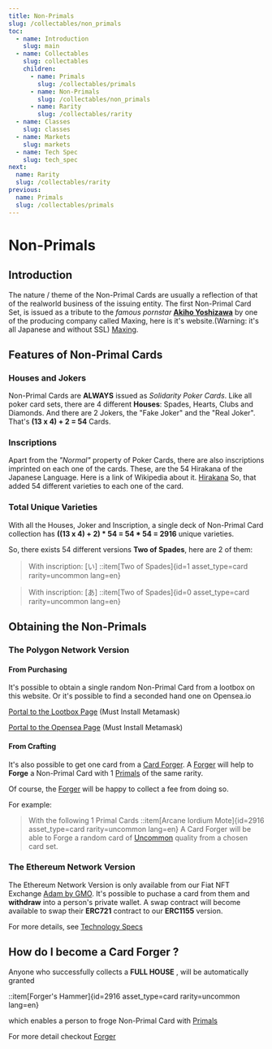 ```yaml
---
title: Non-Primals 
slug: /collectables/non_primals 
toc:
  - name: Introduction
    slug: main 
  - name: Collectables 
    slug: collectables 
    children:
      - name: Primals
        slug: /collectables/primals 
      - name: Non-Primals 
        slug: /collectables/non_primals
      - name: Rarity 
        slug: /collectables/rarity
  - name: Classes 
    slug: classes 
  - name: Markets 
    slug: markets 
  - name: Tech Spec 
    slug: tech_spec 
next: 
  name: Rarity 
  slug: /collectables/rarity
previous: 
  name: Primals
  slug: /collectables/primals 
---
```


# Non-Primals


## Introduction
The nature / theme of the Non-Primal Cards are usually a reflection of that of the realworld business of the issuing entity.
The first Non-Primal Card Set, is issued as a tribute to the _famous pornstar_ __[Akiho Yoshizawa](https://en.wikipedia.org/wiki/Akiho_Yoshizawa)__ by one of the producing company called Maxing, here is it's website.(Warning: it's all Japanese and without SSL) [Maxing](http://www.maxing.jp/top/).

## Features of Non-Primal Cards

### Houses and Jokers
Non-Primal Cards are __ALWAYS__ issued as _Solidarity Poker Cards_. Like all poker card sets, there are 4 different __Houses__: Spades, Hearts, Clubs and Diamonds. And there are 2 Jokers, the "Fake Joker" and the "Real Joker". That's __(13 x 4) + 2 = 54__ Cards.

### Inscriptions
Apart from the _"Normal"_ property of Poker Cards, there are also inscriptions imprinted on each one of the cards. These, are the 54 Hirakana of the Japanese Language. Here is a link of Wikipedia about it. [Hirakana](https://en.wikipedia.org/wiki/Hiragana) So, that added 54 different varieties to each one of the card.

### Total Unique Varieties 
With all the Houses, Joker and Inscription, a single deck of Non-Primal Card collection has __((13 x 4) + 2) * 54 = 54 * 54 = 2916__ unique varieties.

So, there exists 54 different versions __Two of Spades__, here are 2 of them:

> With inscription: [い]
> ::item[Two of Spades]{id=1 asset_type=card rarity=uncommon lang=en}

> With inscription: [あ]
> ::item[Two of Spades]{id=0 asset_type=card rarity=uncommon lang=en}

## Obtaining the Non-Primals

### The Polygon Network Version
#### From Purchasing
It's possible to obtain a single random Non-Primal Card from a lootbox on this website. Or it's possible to find a seconded hand one on Opensea.io

[Portal to the Lootbox Page](/temple/?lang=en&tab=1) (Must Install Metamask)

[Portal to the Opensea Page]() (Must Install Metamask)

#### From Crafting 
It's also possible to get one card from a [Card Forger](/wiki/?slug=classes&lang=en#forger). A [Forger](/wiki/?slug=classes&lang=en#forger) will help to __Forge__ a Non-Primal Card with 1 [Primals](/wiki/?slug=/collectables/primals&lang=en) of the same rarity.

Of course, the [Forger](/wiki/?slug=classes&lang=en#forger) will be happy to collect a fee from doing so.

For example:

> With the following 1 Primal Cards
> ::item[Arcane Iordium Mote]{id=2916 asset_type=card rarity=uncommon lang=en} 
> A Card Forger will be able to Forge a random card of [Uncommon](/wiki/?slug=/collectables/rarity&lang=en#uncommon) quality from a chosen card set.

### The Ethereum Network Version
The Ethereum Network Version is only available from our Fiat NFT Exchange [Adam by GMO](https://adam.jp). It's possible to puchase a card from them and __withdraw__ into a person's private wallet. A swap contract will become available to swap their __ERC721__ contract to our __ERC1155__ version. 

For more details, see [Technology Specs](/wiki/?slug=tech_spec&lang=en)

## How do I become a Card Forger ?
Anyone who successfully collects a __FULL HOUSE__ , will be automatically granted 

::item[Forger's Hammer]{id=2916 asset_type=card rarity=uncommon lang=en} 

which enables a person to froge Non-Primal Card with [Primals](/wiki/?slug=/collectables/primals&lang=en)

For more detail checkout [Forger](/wiki/?slug=classes&lang=en#forger)
